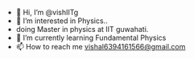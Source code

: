 - 👋 Hi, I’m @vishIITg
- 👀 I’m interested in Physics..
- doing Master in physics at IIT guwahati.
- 🌱 I’m currently learning Fundamental Physics
- 📫 How to reach me vishal6394161566@gmail.com


<!---
vishIITg/vishIITg is a ✨ special ✨ repository because its `README.md` (this file) appears on your GitHub profile.
You can click the Preview link to take a look at your changes.
--->
